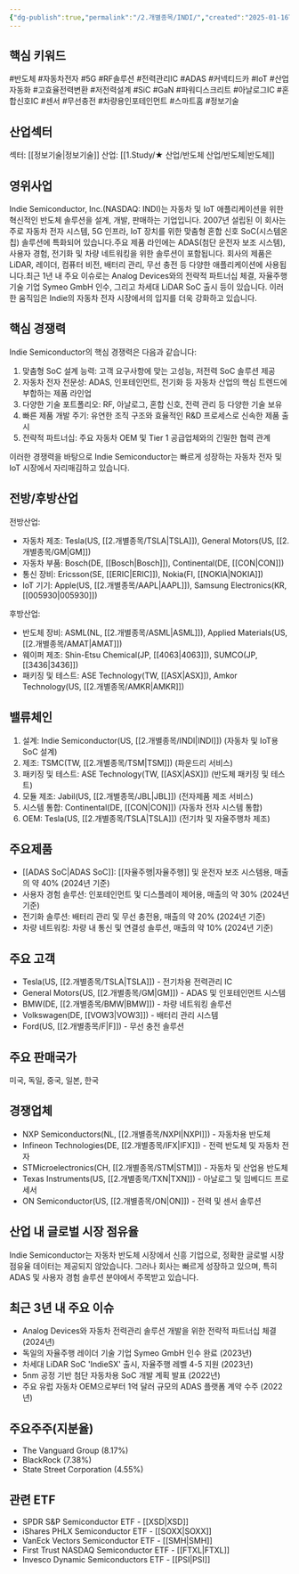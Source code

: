 ```yaml
---
{"dg-publish":true,"permalink":"/2.개별종목/INDI/","created":"2025-01-16T22:08:12.351+09:00","updated":"2025-06-03T20:05:59.548+09:00"}
---
```


## 핵심 키워드

#반도체 #자동차전자 #5G #RF솔루션 #전력관리IC #ADAS #커넥티드카 #IoT #산업자동화 #고효율전력변환 #저전력설계 #SiC #GaN #파워디스크리트 #아날로그IC #혼합신호IC #센서 #무선충전 #차량용인포테인먼트 #스마트홈
#정보기술 

## 산업섹터

섹터: [[정보기술\|정보기술]]
산업: [[1.Study/★ 산업/반도체 산업/반도체\|반도체]]

## 영위사업

Indie Semiconductor, Inc.(NASDAQ: INDI)는 자동차 및 IoT 애플리케이션을 위한 혁신적인 반도체 솔루션을 설계, 개발, 판매하는 기업입니다. 2007년 설립된 이 회사는 주로 자동차 전자 시스템, 5G 인프라, IoT 장치를 위한 맞춤형 혼합 신호 SoC(시스템온칩) 솔루션에 특화되어 있습니다.주요 제품 라인에는 ADAS(첨단 운전자 보조 시스템), 사용자 경험, 전기화 및 차량 네트워킹을 위한 솔루션이 포함됩니다. 회사의 제품은 LiDAR, 레이더, 컴퓨터 비전, 배터리 관리, 무선 충전 등 다양한 애플리케이션에 사용됩니다.최근 1년 내 주요 이슈로는 Analog Devices와의 전략적 파트너십 체결, 자율주행 기술 기업 Symeo GmbH 인수, 그리고 차세대 LiDAR SoC 출시 등이 있습니다. 이러한 움직임은 Indie의 자동차 전자 시장에서의 입지를 더욱 강화하고 있습니다.

## 핵심 경쟁력

Indie Semiconductor의 핵심 경쟁력은 다음과 같습니다:

1. 맞춤형 SoC 설계 능력: 고객 요구사항에 맞는 고성능, 저전력 SoC 솔루션 제공
2. 자동차 전자 전문성: ADAS, 인포테인먼트, 전기화 등 자동차 산업의 핵심 트렌드에 부합하는 제품 라인업
3. 다양한 기술 포트폴리오: RF, 아날로그, 혼합 신호, 전력 관리 등 다양한 기술 보유
4. 빠른 제품 개발 주기: 유연한 조직 구조와 효율적인 R&D 프로세스로 신속한 제품 출시
5. 전략적 파트너십: 주요 자동차 OEM 및 Tier 1 공급업체와의 긴밀한 협력 관계

이러한 경쟁력을 바탕으로 Indie Semiconductor는 빠르게 성장하는 자동차 전자 및 IoT 시장에서 자리매김하고 있습니다.

## 전방/후방산업

전방산업:

- 자동차 제조: Tesla(US, [[2.개별종목/TSLA\|TSLA]]), General Motors(US, [[2.개별종목/GM\|GM]])
- 자동차 부품: Bosch(DE, [[Bosch\|Bosch]]), Continental(DE, [[CON\|CON]])
- 통신 장비: Ericsson(SE, [[ERIC\|ERIC]]), Nokia(FI, [[NOKIA\|NOKIA]])
- IoT 기기: Apple(US, [[2.개별종목/AAPL\|AAPL]]), Samsung Electronics(KR, [[005930\|005930]])

후방산업:

- 반도체 장비: ASML(NL, [[2.개별종목/ASML\|ASML]]), Applied Materials(US, [[2.개별종목/AMAT\|AMAT]])
- 웨이퍼 제조: Shin-Etsu Chemical(JP, [[4063\|4063]]), SUMCO(JP, [[3436\|3436]])
- 패키징 및 테스트: ASE Technology(TW, [[ASX\|ASX]]), Amkor Technology(US, [[2.개별종목/AMKR\|AMKR]])

## 밸류체인

1. 설계: Indie Semiconductor(US, [[2.개별종목/INDI\|INDI]]) (자동차 및 IoT용 SoC 설계)
2. 제조: TSMC(TW, [[2.개별종목/TSM\|TSM]]) (파운드리 서비스)
3. 패키징 및 테스트: ASE Technology(TW, [[ASX\|ASX]]) (반도체 패키징 및 테스트)
4. 모듈 제조: Jabil(US, [[2.개별종목/JBL\|JBL]]) (전자제품 제조 서비스)
5. 시스템 통합: Continental(DE, [[CON\|CON]]) (자동차 전자 시스템 통합)
6. OEM: Tesla(US, [[2.개별종목/TSLA\|TSLA]]) (전기차 및 자율주행차 제조)

## 주요제품

- [[ADAS SoC\|ADAS SoC]]: [[자율주행\|자율주행]] 및 운전자 보조 시스템용, 매출의 약 40% (2024년 기준)
- 사용자 경험 솔루션: 인포테인먼트 및 디스플레이 제어용, 매출의 약 30% (2024년 기준)
- 전기화 솔루션: 배터리 관리 및 무선 충전용, 매출의 약 20% (2024년 기준)
- 차량 네트워킹: 차량 내 통신 및 연결성 솔루션, 매출의 약 10% (2024년 기준)

## 주요 고객

- Tesla(US, [[2.개별종목/TSLA\|TSLA]]) - 전기차용 전력관리 IC
- General Motors(US, [[2.개별종목/GM\|GM]]) - ADAS 및 인포테인먼트 시스템
- BMW(DE, [[2.개별종목/BMW\|BMW]]) - 차량 네트워킹 솔루션
- Volkswagen(DE, [[VOW3\|VOW3]]) - 배터리 관리 시스템
- Ford(US, [[2.개별종목/F\|F]]) - 무선 충전 솔루션

## 주요 판매국가

미국, 독일, 중국, 일본, 한국

## 경쟁업체

- NXP Semiconductors(NL, [[2.개별종목/NXPI\|NXPI]]) - 자동차용 반도체
- Infineon Technologies(DE, [[2.개별종목/IFX\|IFX]]) - 전력 반도체 및 자동차 전자
- STMicroelectronics(CH, [[2.개별종목/STM\|STM]]) - 자동차 및 산업용 반도체
- Texas Instruments(US, [[2.개별종목/TXN\|TXN]]) - 아날로그 및 임베디드 프로세서
- ON Semiconductor(US, [[2.개별종목/ON\|ON]]) - 전력 및 센서 솔루션

## 산업 내 글로벌 시장 점유율

Indie Semiconductor는 자동차 반도체 시장에서 신흥 기업으로, 정확한 글로벌 시장 점유율 데이터는 제공되지 않았습니다. 그러나 회사는 빠르게 성장하고 있으며, 특히 ADAS 및 사용자 경험 솔루션 분야에서 주목받고 있습니다.

## 최근 3년 내 주요 이슈

- Analog Devices와 자동차 전력관리 솔루션 개발을 위한 전략적 파트너십 체결 (2024년)
- 독일의 자율주행 레이더 기술 기업 Symeo GmbH 인수 완료 (2023년)
- 차세대 LiDAR SoC 'IndieSX' 출시, 자율주행 레벨 4-5 지원 (2023년)
- 5nm 공정 기반 첨단 자동차용 SoC 개발 계획 발표 (2022년)
- 주요 유럽 자동차 OEM으로부터 1억 달러 규모의 ADAS 플랫폼 계약 수주 (2022년)

## 주요주주(지분율)

- The Vanguard Group (8.17%)
- BlackRock (7.38%)
- State Street Corporation (4.55%)

## 관련 ETF

- SPDR S&P Semiconductor ETF - [[XSD\|XSD]]
- iShares PHLX Semiconductor ETF - [[SOXX\|SOXX]]
- VanEck Vectors Semiconductor ETF - [[SMH\|SMH]]
- First Trust NASDAQ Semiconductor ETF - [[FTXL\|FTXL]]
- Invesco Dynamic Semiconductors ETF - [[PSI\|PSI]]